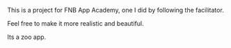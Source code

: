 This is a project for FNB App Academy, one I did by following the facilitator.

Feel free to make it more realistic and beautiful.

Its a zoo app. 
